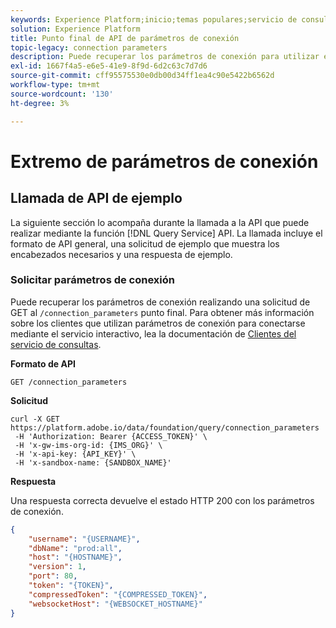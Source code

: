 ```yaml
---
keywords: Experience Platform;inicio;temas populares;servicio de consulta;guía de api;parámetros de conexión;servicio de consulta;
solution: Experience Platform
title: Punto final de API de parámetros de conexión
topic-legacy: connection parameters
description: Puede recuperar los parámetros de conexión para utilizar el servicio interactivo realizando una solicitud de GET al extremo /connection_parameters.
exl-id: 1667f4a5-e6e5-41e9-8f9d-6d2c63c7d7d6
source-git-commit: cff95575530e0db00d34ff1ea4c90e5422b6562d
workflow-type: tm+mt
source-wordcount: '130'
ht-degree: 3%

---
```


# Extremo de parámetros de conexión

## Llamada de API de ejemplo

La siguiente sección lo acompaña durante la llamada a la API que puede realizar mediante la función [!DNL Query Service] API. La llamada incluye el formato de API general, una solicitud de ejemplo que muestra los encabezados necesarios y una respuesta de ejemplo.

### Solicitar parámetros de conexión

Puede recuperar los parámetros de conexión realizando una solicitud de GET al `/connection_parameters` punto final. Para obtener más información sobre los clientes que utilizan parámetros de conexión para conectarse mediante el servicio interactivo, lea la documentación de [Clientes del servicio de consultas](../clients/overview.md).

**Formato de API**

```http
GET /connection_parameters
```

**Solicitud**

```shell
curl -X GET https://platform.adobe.io/data/foundation/query/connection_parameters
 -H 'Authorization: Bearer {ACCESS_TOKEN}' \
 -H 'x-gw-ims-org-id: {IMS_ORG}' \
 -H 'x-api-key: {API_KEY}' \
 -H 'x-sandbox-name: {SANDBOX_NAME}'
```

**Respuesta**

Una respuesta correcta devuelve el estado HTTP 200 con los parámetros de conexión.

```json
{
    "username": "{USERNAME}",
    "dbName": "prod:all",
    "host": "{HOSTNAME}",
    "version": 1,
    "port": 80,
    "token": "{TOKEN}",
    "compressedToken": "{COMPRESSED_TOKEN}",
    "websocketHost": "{WEBSOCKET_HOSTNAME}"
}
```

